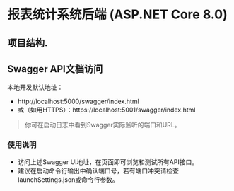 # 报表统计系统后端 (ASP.NET Core 8.0)

## 项目结构.


## Swagger API文档访问
本地开发默认地址：
- http://localhost:5000/swagger/index.html
- 或（如用HTTPS）：https://localhost:5001/swagger/index.html
> 你可在启动日志中看到Swagger实际监听的端口和URL。
### 使用说明
- 访问上述Swagger UI地址，在页面即可浏览和测试所有API接口。
- 建议在启动命令行输出中确认端口号，若有端口冲突请检查launchSettings.json或命令行参数。